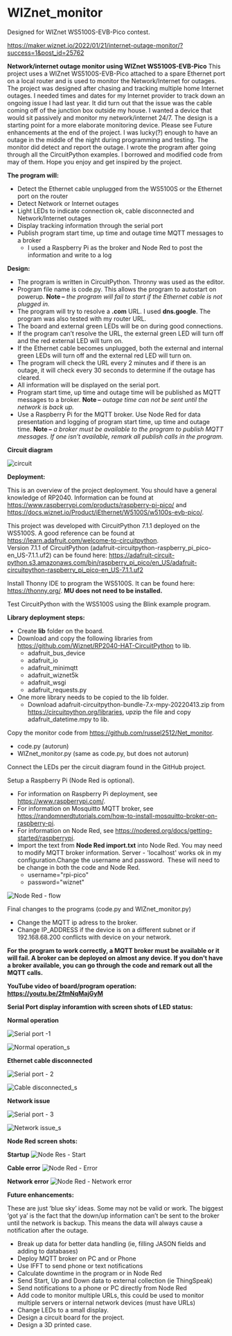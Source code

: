 # WIZnet_monitor

Designed for WIZnet WS5100S-EVB-Pico contest.

https://maker.wiznet.io/2022/01/21/internet-outage-monitor/?success=1&post_id=25762

**Network/internet outage monitor using WIZnet WS5100S-EVB-Pico**
This project uses a WIZnet WS5100S-EVB-Pico attached to a spare Ethernet port on a local router and is used to monitor the Network/Internet for outages. The project was designed after chasing and tracking multiple home Internet outages. I needed times and dates for my Internet provider to track down an ongoing issue I had last year. It did turn out that the issue was the cable coming off of the junction box outside my house. I wanted a device that would sit passively and monitor my network/internet 24/7. The design is a starting point for a more elaborate monitoring device. Please see Future enhancements at the end of the project. I was lucky(?) enough to have an outage in the middle of the night during programming and testing. The monitor did detect and report the outage. I wrote the program after going through all the CircuitPython examples. I borrowed and modified code from may of them. Hope you enjoy and get inspired by the project.

**The program will:**

- Detect the Ethernet cable unplugged from the WS5100S or the Ethernet port on the router
- Detect Network or Internet outages
- Light LEDs to indicate connection ok, cable disconnected and Network/Internet outages
- Display tracking information through the serial port
- Publish program start time, up time and outage time MQTT messages to a broker
  - I used a Raspberry Pi as the broker and Node Red to post the information and write to a log 



**Design:**

- The program is written in CircuitPython. Thronny was used as the editor.
- Program file name is code.py. This allows the program to autostart on powerup. **Note –** *the program will fail to start if the Ethernet cable is not plugged in.*
- The program will try to resolve a **.com** URL. I used **dns.google**. The program was also tested with my router URL.
- The board and external green LEDs will be on during good connections.
- If the program can’t resolve the URL, the external green LED will turn off and the red external LED will turn on.
- If the Ethernet cable becomes unplugged, both the external and internal green LEDs will turn off and the external red LED will turn on.
- The program will check the URL every 2 minutes and if there is an outage, it will check every 30 seconds to determine if the outage has cleared.
- All information will be displayed on the serial port.
- Program start time, up time and outage time will be published as MQTT messages to a broker. **Note –** *outage time can not be sent until the network is back up.*
- Use a Raspberry Pi for the MQTT broker. Use Node Red for data presentation and logging of program start time, up time and outage time. **Note –** *a broker must be available to the program to publish MQTT messages. If one isn't available, remark all publish calls in the program.*


**Circuit diagram**

![circuit](https://user-images.githubusercontent.com/13513067/164536405-280b8052-20c9-4218-bf58-c11763f9d29a.jpg)


**Deployment:**

This is an overview of the project deployment. You should have a general knowledge of RP2040. Information can be found at https://www.raspberrypi.com/products/raspberry-pi-pico/ and https://docs.wiznet.io/Product/iEthernet/W5100S/w5100s-evb-pico/. 

This project was developed with CircuitPython 7.1.1 deployed on the WS5100S. A good reference can be found at https://learn.adafruit.com/welcome-to-circuitpython.   
Version 7.1.1 of CircuitPython (adafruit-circuitpython-raspberry_pi_pico-en_US-7.1.1.uf2) can be found here:
https://adafruit-circuit-python.s3.amazonaws.com/bin/raspberry_pi_pico/en_US/adafruit-circuitpython-raspberry_pi_pico-en_US-7.1.1.uf2

Install Thonny IDE to program the WS5100S. It can be found here: https://thonny.org/.
**MU does not need to be installed.**

Test CircuitPython with the WS5100S using the Blink example program. 

**Library deployment steps:**
- Create **lib** folder on the board.
- Download and copy the following libraries from https://github.com/Wiznet/RP2040-HAT-CircuitPython to lib.
   - adafruit_bus_device
   - adafruit_io
   - adafruit_minimqtt
   - adafruit_wiznet5k
   - adafruit_wsgi
   - adafruit_requests.py
- One more library needs to be copied to the lib folder.
   - Download adafruit-circuitpython-bundle-7.x-mpy-20220413.zip from https://circuitpython.org/libraries, upzip the file and copy adafruit_datetime.mpy to lib.

Copy the monitor code from https://github.com/russel2512/Net_monitor.
- code.py (autorun)
- WIZnet_monitor.py (same as code.py, but does not autorun)

Connect the LEDs per the circuit diagram found in the GitHub project.

Setup a Raspberry Pi (Node Red is optional). 
- For information on Raspberry Pi deployment, see https://www.raspberrypi.com/.
- For information on Mosquitto MQTT broker, see https://randomnerdtutorials.com/how-to-install-mosquitto-broker-on-raspberry-pi.
- For information on Node Red, see https://nodered.org/docs/getting-started/raspberrypi.
- Import the text from **Node Red import.txt** into Node Red. You may need to modify MQTT broker information. Server - 'localhost' works ok in my configuration.Change the username and password.  These will need to be change in both the code and Node Red.
  - username="rpi-pico"
  - password="wiznet"
  
![Node Red - flow](https://user-images.githubusercontent.com/13513067/165227980-88bef4be-f135-4114-8fc6-52981cab1f86.jpg)

Final changes to the programs (code.py and WIZnet_monitor.py)
- Change the MQTT ip adress to the broker.
- Change IP_ADDRESS if the device is on a different subnet or if 192.168.68.200 conflicts with device on your network.

**For the program to work correctly, a MQTT broker must be available or it will fail. A broker can be deployed on almost any device. If you don't have a broker available, you can go through the code and remark out all the MQTT calls.**

**YouTube video of board/program operation:** **https://youtu.be/2fmNqMajGyM**

**Serial Port display inforamtion with screen shots of LED status:**

**Normal operation**

![Serial port -1](https://user-images.githubusercontent.com/13513067/164374059-c697ab57-2236-4d6c-88a4-2cc02c4e4b33.jpg)

![Normal operation_s](https://user-images.githubusercontent.com/13513067/165628071-281e54e3-9263-484a-b63d-6257699ca4bd.jpg)

**Ethernet cable disconnected**

![Serial port - 2](https://user-images.githubusercontent.com/13513067/164374786-9ac5ba63-d854-4d15-9d8a-aa1767f951eb.jpg)

![Cable disconnected_s](https://user-images.githubusercontent.com/13513067/165628246-3daf0d7a-7a05-4b84-abc5-7deb0b4a8b93.jpg)

**Network issue**

![Serial port - 3](https://user-images.githubusercontent.com/13513067/164514162-cff9395a-c566-405b-92af-02572847e671.jpg)

![Network issue_s](https://user-images.githubusercontent.com/13513067/165628303-ddfc0870-dd64-41c4-a7a8-10acd7c78050.jpg)


**Node Red screen shots:**

**Startup**
![Node Res - Start](https://user-images.githubusercontent.com/13513067/164322109-1e07b24e-673f-4efc-bfd3-1f850cb42d0b.jpg)

**Cable error**
![Node Red - Error](https://user-images.githubusercontent.com/13513067/164322256-e4e98656-07a6-48fe-b4a3-0dadf79e46de.jpg)

**Network error**
![Node Red - Network error](https://user-images.githubusercontent.com/13513067/164326331-28622515-88e5-42c9-9d5f-08bc062cb3c7.jpg)


**Future enhancements:**

These are just ‘blue sky’ ideas. Some may not be valid or work. The biggest ‘got ya’ is the fact that the down/up information can’t be sent to the broker until the network is backup. This means the data will always cause a notification after the outage.

- Break up data for better data handling (ie, filling JASON fields and adding to databases)
- Deploy MQTT broker on PC and or Phone
- Use IFFT to send phone or text notifications
- Calculate downtime in the program or in Node Red
- Send Start, Up and Down data to external collection (ie ThingSpeak)
- Send notifications to a phone or PC directly from Node Red
- Add code to monitor multiple URLs, this could be used to monitor multiple servers or internal network devices (must have URLs)
- Change LEDs to a small display.
- Design a circuit board for the project.
- Design a 3D printed case.

